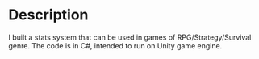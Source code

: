 # Description

I built a stats system that can be used in games of RPG/Strategy/Survival genre. The code is in C#, intended to run on Unity game engine.